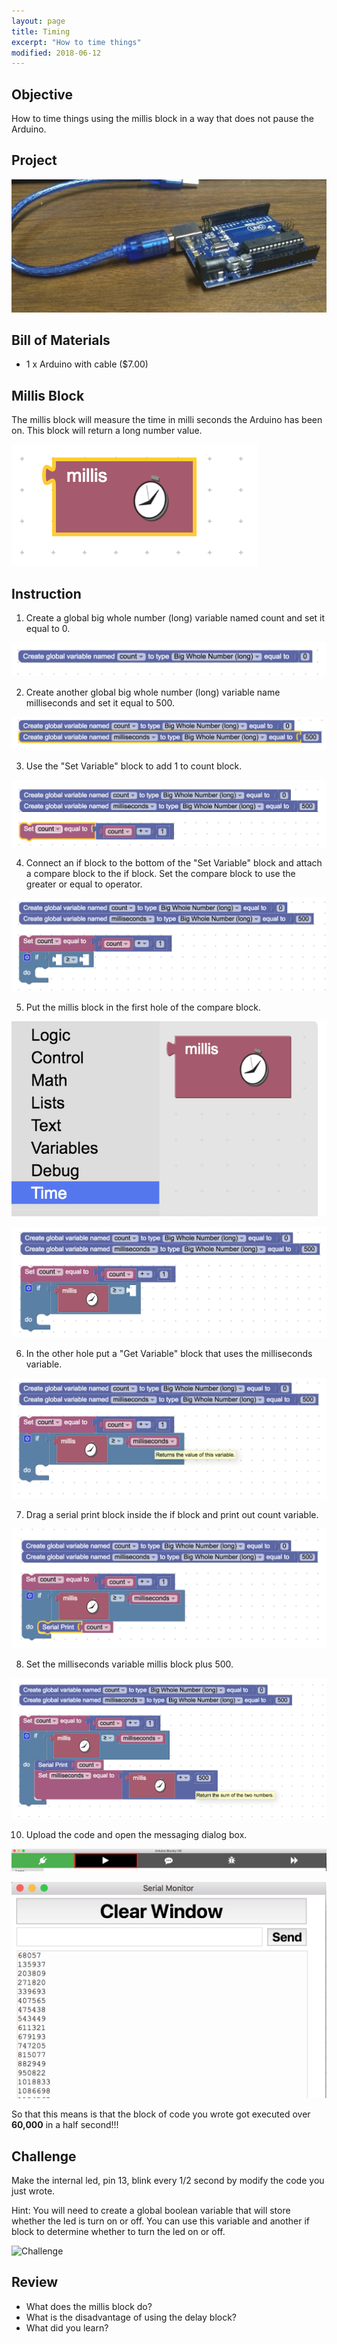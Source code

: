 ```yaml
---
layout: page
title: Timing 
excerpt: "How to time things"
modified: 2018-06-12
---
```


## Objective

How to time things using the millis block in a way that does not pause the Arduino.

## Project

![Project](/images/maker-camp/day-1/arduino-intro/project.jpg)

## Bill of Materials 

- 1 x Arduino with cable  ($7.00) 

## Millis Block

The millis block will measure the time in milli seconds the Arduino has been on.  This block will return a long number value.  

![millis block](/images/maker-camp/day-2/timing/millis-block.png#img-phone)


## Instruction

1) Create a global big whole number (long) variable named count and set it equal to 0.

![step 1](/images/maker-camp/day-2/timing/step_1.png)

2) Create another global big whole number (long) variable name milliseconds and set it equal to 500.

![step 2](/images/maker-camp/day-2/timing/step_2.png)

3) Use the "Set Variable" block to add 1 to count block.

![step 3](/images/maker-camp/day-2/timing/step_3.png)

4) Connect an if block to the bottom of the "Set Variable" block and attach a compare block to the if block.  Set the compare block to use the greater or equal to operator.

![step 4](/images/maker-camp/day-2/timing/step_4.png)

5) Put the millis block in the first hole of the compare block.

![step 5](/images/maker-camp/day-2/timing/step_5a.png#img-phone)

![step 5](/images/maker-camp/day-2/timing/step_5b.png)

6) In the other hole put a "Get Variable" block that uses the milliseconds variable.

![step 6](/images/maker-camp/day-2/timing/step_6.png)

7) Drag a serial print block inside the if block and print out count variable.

![step 7](/images/maker-camp/day-2/timing/step_7.png)

8) Set the milliseconds variable millis block plus 500.  

![step 8](/images/maker-camp/day-2/timing/step_8.png)

10) Upload the code and open the messaging dialog box.

![step 9](/images/upload-1.png)

![step 9](/images/maker-camp/day-2/timing/step_9.png#img-phone)

So that this means is that the block of code you wrote got executed over **60,000** in a half second!!!

## Challenge

Make the internal led, pin 13, blink every 1/2 second by modify the code you just wrote. 

Hint: You will need to create a global boolean variable that will store whether the led is turn on or off.  You can use this variable and another if block to determine whether to turn the led on or off. 

![Challenge](/images/maker-camp/day-2/timing/challenge.gif)

## Review

- What does the millis block do?
- What is the disadvantage of using the delay block?
- What did you learn?


